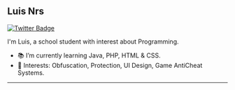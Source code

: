 ## Luis Nrs
[![Twitter Badge](https://img.shields.io/badge/-Twitter-1da1f2?style=flat-square&labelColor=1da1f2&logo=twitter&logoColor=white&link=https://www.twitter.com/_weltonfelix/)](https://www.twitter.com/Luis.nrs/)

I'm Luis, a school student with interest about Programming.

- :books: I’m currently learning Java, PHP, HTML & CSS.
- :pushpin: Interests: Obfuscation, Protection, UI Design, Game AntiCheat Systems.

----
